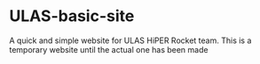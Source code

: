 # ULAS-basic-site

A quick and simple website for ULAS HiPER Rocket team. This is a temporary website until the actual one has been made